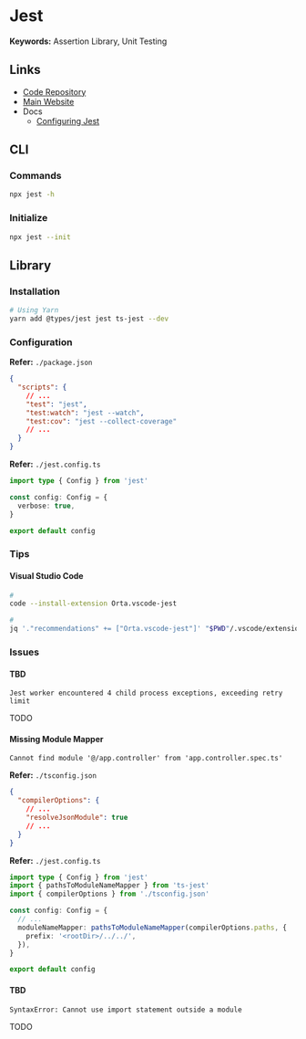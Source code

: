 # Jest

**Keywords:** Assertion Library, Unit Testing

## Links

- [Code Repository](https://github.com/facebook/jest)
- [Main Website](https://jestjs.io)
- Docs
  - [Configuring Jest](https://jestjs.io/docs/configuration)

## CLI

### Commands

```sh
npx jest -h
```

### Initialize

```sh
npx jest --init
```

## Library

### Installation

```sh
# Using Yarn
yarn add @types/jest jest ts-jest --dev
```

### Configuration

**Refer:** `./package.json`

```json
{
  "scripts": {
    // ...
    "test": "jest",
    "test:watch": "jest --watch",
    "test:cov": "jest --collect-coverage"
    // ...
  }
}
```

**Refer:** `./jest.config.ts`

```ts
import type { Config } from 'jest'

const config: Config = {
  verbose: true,
}

export default config
```

### Tips

#### Visual Studio Code

```sh
#
code --install-extension Orta.vscode-jest

#
jq '."recommendations" += ["Orta.vscode-jest"]' "$PWD"/.vscode/extensions.json | sponge "$PWD"/.vscode/extensions.json
```

### Issues

#### TBD

```log
Jest worker encountered 4 child process exceptions, exceeding retry limit
```

TODO

#### Missing Module Mapper

```log
Cannot find module '@/app.controller' from 'app.controller.spec.ts'
```

**Refer:** `./tsconfig.json`

```json
{
  "compilerOptions": {
    // ...
    "resolveJsonModule": true
    // ...
  }
}
```

**Refer:** `./jest.config.ts`

```ts
import type { Config } from 'jest'
import { pathsToModuleNameMapper } from 'ts-jest'
import { compilerOptions } from './tsconfig.json'

const config: Config = {
  // ...
  moduleNameMapper: pathsToModuleNameMapper(compilerOptions.paths, {
    prefix: '<rootDir>/../../',
  }),
}

export default config
```

#### TBD

```log
SyntaxError: Cannot use import statement outside a module
```

TODO
